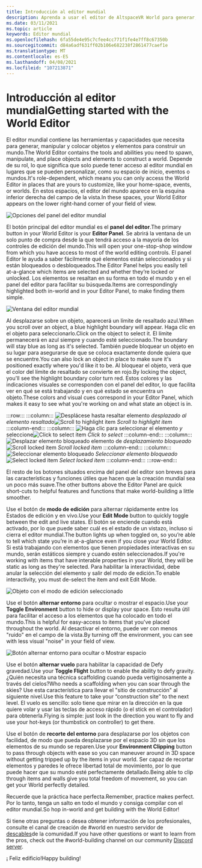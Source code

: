 ```yaml
---
title: Introducción al editor mundial
description: Aprenda a usar el editor de AltspaceVR World para generar, manipular y colocar objetos en sus mundos.
ms.date: 03/11/2021
ms.topic: article
keywords: Editor mundial
ms.openlocfilehash: 6fa55de4e95c7cfee4cc771f1fe4e7ff8c67350b
ms.sourcegitcommit: d84a6adf631ff02b106e682238f2861477caef1e
ms.translationtype: MT
ms.contentlocale: es-ES
ms.lasthandoff: 04/08/2021
ms.locfileid: "107213871"
---
```

# <a name="getting-started-with-the-world-editor"></a><span data-ttu-id="b6b89-104">Introducción al editor mundial</span><span class="sxs-lookup"><span data-stu-id="b6b89-104">Getting started with the World Editor</span></span>

<span data-ttu-id="b6b89-105">El editor mundial contiene las herramientas y capacidades que necesita para generar, manipular y colocar objetos y elementos para construir un mundo.</span><span class="sxs-lookup"><span data-stu-id="b6b89-105">The World Editor contains the tools and abilities you need to spawn, manipulate, and place objects and elements to construct a world.</span></span> <span data-ttu-id="b6b89-106">Depende de su rol, lo que significa que solo puede tener acceso al editor mundial en lugares que se pueden personalizar, como su espacio de inicio, eventos o mundos.</span><span class="sxs-lookup"><span data-stu-id="b6b89-106">It's role-dependent, which means you can only access the World Editor in places that are yours to customize, like your home-space, events, or worlds.</span></span> <span data-ttu-id="b6b89-107">En estos espacios, el editor del mundo aparece en la esquina inferior derecha del campo de la vista.</span><span class="sxs-lookup"><span data-stu-id="b6b89-107">In these spaces, your World Editor appears on the lower right-hand corner of your field of view.</span></span>

![Opciones del panel del editor mundial](images/world-editor-img-01.png)

<span data-ttu-id="b6b89-109">El botón principal del editor mundial es el **panel del editor**.</span><span class="sxs-lookup"><span data-stu-id="b6b89-109">The primary button in your World Editor is your **Editor Panel**.</span></span> <span data-ttu-id="b6b89-110">Se abrirá la ventana de un solo punto de compra desde la que tendrá acceso a la mayoría de los controles de edición del mundo.</span><span class="sxs-lookup"><span data-stu-id="b6b89-110">This will open your one-stop-shop window from which you have access to most of the world editing controls.</span></span> <span data-ttu-id="b6b89-111">El panel Editor le ayuda a saber fácilmente qué elementos están seleccionados y si están bloqueados o desbloqueados.</span><span class="sxs-lookup"><span data-stu-id="b6b89-111">The Editor Panel helps you easily tell at-a-glance which items are selected and whether they’re locked or unlocked.</span></span> <span data-ttu-id="b6b89-112">Los elementos se resaltan en su forma en todo el mundo y en el panel del editor para facilitar su búsqueda.</span><span class="sxs-lookup"><span data-stu-id="b6b89-112">Items are correspondingly highlighted both in-world and in your Editor Panel, to make finding them simple.</span></span> 

![Ventana del editor mundial](images/world-editor-img-02.png)

<span data-ttu-id="b6b89-114">Al desplazarse sobre un objeto, aparecerá un límite de resaltado azul.</span><span class="sxs-lookup"><span data-stu-id="b6b89-114">When you scroll over an object, a blue highlight boundary will appear.</span></span> <span data-ttu-id="b6b89-115">Haga clic en el objeto para seleccionarlo.</span><span class="sxs-lookup"><span data-stu-id="b6b89-115">Click on the object to select it.</span></span> <span data-ttu-id="b6b89-116">El límite permanecerá en azul siempre y cuando esté seleccionado.</span><span class="sxs-lookup"><span data-stu-id="b6b89-116">The boundary will stay blue as long as it's selected.</span></span> <span data-ttu-id="b6b89-117">También puede bloquear un objeto en su lugar para asegurarse de que se coloca exactamente donde quiera que se encuentre.</span><span class="sxs-lookup"><span data-stu-id="b6b89-117">You can also lock an object in place to make sure it's positioned exactly where you'd like it to be.</span></span> <span data-ttu-id="b6b89-118">Al bloquear el objeto, verá que el color del límite de resaltado se convierte en rojo.</span><span class="sxs-lookup"><span data-stu-id="b6b89-118">By locking the object, you'll see the highlight boundary color turn red.</span></span> <span data-ttu-id="b6b89-119">Estos colores y las indicaciones visuales se corresponden con el panel del editor, lo que facilita ver en qué se está trabajando y en qué estado se encuentra un objeto.</span><span class="sxs-lookup"><span data-stu-id="b6b89-119">These colors and visual cues correspond in your Editor Panel, which makes it easy to see what you're working on and what state an object is in.</span></span>

:::row:::
    :::column:::
       <span data-ttu-id="b6b89-120">![Desplácese hasta resaltar elemento ](images/world-editor-img-03.png) *desplazado al elemento resaltado*</span><span class="sxs-lookup"><span data-stu-id="b6b89-120">![Scroll to highlight item](images/world-editor-img-03.png) *Scroll to highlight item*</span></span>
    :::column-end:::
    :::column:::
       <span data-ttu-id="b6b89-121">![Haga clic para seleccionar el elemento ](images/world-editor-img-04.png) *y* seleccione</span><span class="sxs-lookup"><span data-stu-id="b6b89-121">![Click to select item](images/world-editor-img-04.png) *Click to select*</span></span>
    :::column-end:::
    :::column:::
       <span data-ttu-id="b6b89-122">![Desplazar elemento bloqueado elemento de ](images/world-editor-img-05.png) *desplazamiento bloqueado*</span><span class="sxs-lookup"><span data-stu-id="b6b89-122">![Scroll locked item](images/world-editor-img-05.png) *Scroll locked item*</span></span>
    :::column-end:::
    :::column:::
       <span data-ttu-id="b6b89-123">![Seleccionar elemento bloqueado ](images/world-editor-img-06.png)
     *Seleccionar elemento bloqueado*</span><span class="sxs-lookup"><span data-stu-id="b6b89-123">![Select locked item](images/world-editor-img-06.png)
*Select locked item*</span></span>
    :::column-end:::
:::row-end:::

<span data-ttu-id="b6b89-124">El resto de los botones situados encima del panel del editor son breves para las características y funciones útiles que hacen que la creación mundial sea un poco más suave.</span><span class="sxs-lookup"><span data-stu-id="b6b89-124">The other buttons above the Editor Panel are quick short-cuts to helpful features and functions that make world-building a little smoother.</span></span> 

<span data-ttu-id="b6b89-125">Use el botón de **modo de edición** para alternar rápidamente entre los Estados de edición y en vivo.</span><span class="sxs-lookup"><span data-stu-id="b6b89-125">Use your **Edit Mode** button to quickly toggle between the edit and live states.</span></span> <span data-ttu-id="b6b89-126">El botón se enciende cuando está activado, por lo que puede saber cuál es el estado de un vistazo, incluso si cierra el editor mundial.</span><span class="sxs-lookup"><span data-stu-id="b6b89-126">The button lights up when toggled on, so you’re able to tell which state you’re in at-a-glance even if you close your World Editor.</span></span> <span data-ttu-id="b6b89-127">Si está trabajando con elementos que tienen propiedades interactivas en su mundo, serán estáticos siempre y cuando estén seleccionados.</span><span class="sxs-lookup"><span data-stu-id="b6b89-127">If you're working with items that have interable properties in your World, they will be static as long as they're selected.</span></span> <span data-ttu-id="b6b89-128">Para habilitar la interactividad, debe anular la selección del elemento y salir del modo de edición.</span><span class="sxs-lookup"><span data-stu-id="b6b89-128">To enable interactivity, you must de-select the item and exit Edit Mode.</span></span>

![Objeto con el modo de edición seleccionado](images/world-editor-img-07.png)

<span data-ttu-id="b6b89-130">Use el botón **alternar entorno** para ocultar o mostrar el espacio.</span><span class="sxs-lookup"><span data-stu-id="b6b89-130">Use your **Toggle Environment** button to hide or display your space.</span></span> <span data-ttu-id="b6b89-131">Esto resulta útil para facilitar el acceso a los elementos que ha colocado en todo el mundo.</span><span class="sxs-lookup"><span data-stu-id="b6b89-131">This is helpful for easy-access to items that you've placed throughout the world.</span></span> <span data-ttu-id="b6b89-132">Al desactivar el entorno, puede ver con menos "ruido" en el campo de la vista.</span><span class="sxs-lookup"><span data-stu-id="b6b89-132">By turning off the environment, you can see with less visual "noise" in your field of view.</span></span>

![Botón alternar entorno para ocultar o Mostrar espacio](images/world-editor-img-08.png)

<span data-ttu-id="b6b89-134">Use el botón **alternar vuelo** para habilitar la capacidad de Defy gravedad.</span><span class="sxs-lookup"><span data-stu-id="b6b89-134">Use your **Toggle Flight** button to enable the ability to defy gravity.</span></span> <span data-ttu-id="b6b89-135">¿Quién necesita una técnica scaffolding cuando pueda vertiginosamente a través del cielos?</span><span class="sxs-lookup"><span data-stu-id="b6b89-135">Who needs a scaffolding when you can soar through the skies?</span></span> <span data-ttu-id="b6b89-136">Use esta característica para llevar el "sitio de construcción" al siguiente nivel.</span><span class="sxs-lookup"><span data-stu-id="b6b89-136">Use this feature to take your “construction site” to the next level.</span></span> <span data-ttu-id="b6b89-137">El vuelo es sencillo: solo tiene que mirar en la dirección en la que quiere volar y usar las teclas de acceso rápido (o el stick en el controlador) para obtenerla.</span><span class="sxs-lookup"><span data-stu-id="b6b89-137">Flying is simple: just look in the direction you want to fly and use your hot-keys (or thumbstick on controller) to get there.</span></span> 

<span data-ttu-id="b6b89-138">Use el botón de **recorte del entorno** para desplazarse por los objetos con facilidad, de modo que pueda desplazarse por el espacio 3D sin que los elementos de su mundo se reparen.</span><span class="sxs-lookup"><span data-stu-id="b6b89-138">Use your **Environment Clipping** button to pass through objects with ease so you can maneuver around in 3D space without getting tripped up by the items in your world.</span></span> <span data-ttu-id="b6b89-139">Ser capaz de recortar elementos y paredes le ofrece libertad total de movimiento, por lo que puede hacer que su mundo esté perfectamente detallado.</span><span class="sxs-lookup"><span data-stu-id="b6b89-139">Being able to clip through items and walls give you total freedom of movement, so you can get your World perfectly detailed.</span></span>  

<span data-ttu-id="b6b89-140">Recuerde que la práctica hace perfecta.</span><span class="sxs-lookup"><span data-stu-id="b6b89-140">Remember, practice makes perfect.</span></span> <span data-ttu-id="b6b89-141">Por lo tanto, tenga un salto en todo el mundo y consiga compilar con el editor mundial.</span><span class="sxs-lookup"><span data-stu-id="b6b89-141">So hop in-world and get building with the World Editor!</span></span> 

<span data-ttu-id="b6b89-142">Si tiene otras preguntas o desea obtener información de los profesionales, consulte el canal de creación de #world en nuestro servidor de [descables](https://discord.com/invite/altspacevr)de la comunidad.</span><span class="sxs-lookup"><span data-stu-id="b6b89-142">If you have other questions or want to learn from the pros, check out the #world-building channel on our community [Discord server](https://discord.com/invite/altspacevr).</span></span> 

<span data-ttu-id="b6b89-143">¡ Feliz edificio!</span><span class="sxs-lookup"><span data-stu-id="b6b89-143">Happy building!</span></span>